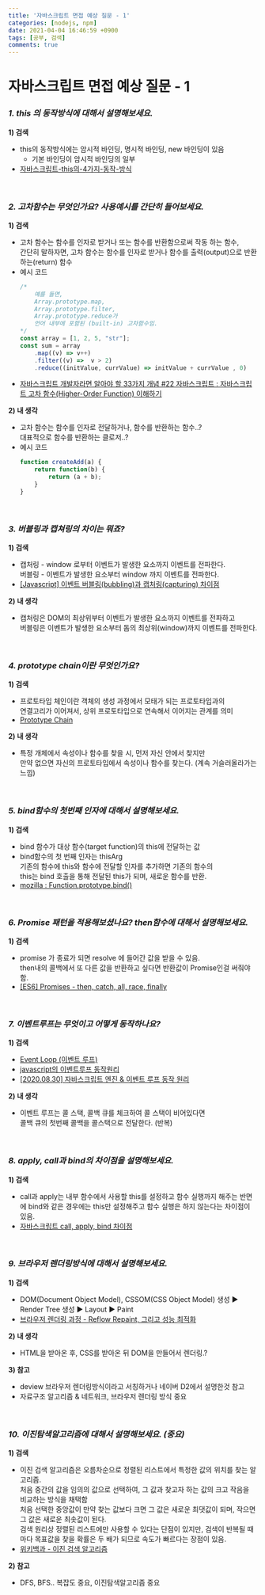 ```yaml
---
title: '자바스크립트 면접 예상 질문 - 1'
categories: [nodejs, npm]
date: 2021-04-04 16:46:59 +0900
tags: [공부, 검색]
comments: true
---
```


# 자바스크립트 면접 예상 질문 - 1

### _**1.** this 의 동작방식에 대해서 설명해보세요._
**1) 검색**   
- this의 동작방식에는 암시적 바인딩, 명시적 바인딩, new 바인딩이 있음
    - 기본 바인딩이 암시적 바인딩의 일부
- [자바스크립트-this의-4가지-동작-방식](https://yuddomack.tistory.com/entry/자바스크립트-this의-4가지-동작-방식)
<br/>

### _**2.** 고차함수는 무엇인가요? 사용예시를 간단히 들어보세요._
**1) 검색**   
- 고차 함수는 함수를 인자로 받거나 또는 함수를 반환함으로써 작동 하는 함수,   
    간단히 말하자면, 고차 함수는 함수를 인자로 받거나 함수를 출력(output)으로 반환하는(return) 함수
- 예시 코드
    ```js
    /* 
        예를 들면, 
        Array.prototype.map, 
        Array.prototype.filter, 
        Array.prototype.reduce가
        언어 내부에 포함된 (built-in) 고차함수임.
    */
    const array = [1, 2, 5, "str"];
    const sum = array
        .map((v) => v++)
        .filter((v) =>  v > 2)
        .reduce((initValue, currValue) => initValue + currValue , 0)
    ```
- [자바스크립트 개발자라면 알아야 할 33가지 개념 #22 자바스크립트 : 자바스크립트 고차 함수(Higher-Order Function) 이해하기](https://velog.io/@jakeseo_me/자바스크립트-개발자라면-알아야-할-33가지-개념-22-자바스크립트-자바스크립트-고차-함수Higher-Order-Function-이해하기)

**2) 내 생각**   
- 고차 함수는 함수를 인자로 전달하거나, 함수를 반환하는 함수..?   
    대표적으로 함수를 반환하는 클로저..?  
- 예시 코드   
    ```js
    function createAdd(a) {
        return function(b) {
            return (a + b);
        }
    }
    ```

<br/>

### _**3.** 버블링과 캡쳐링의 차이는 뭐죠?_
**1) 검색**   
- 캡처링 - window 로부터 이벤트가 발생한 요소까지 이벤트를 전파한다.   
    버블링 - 이벤트가 발생한 요소부터 window 까지 이벤트를 전파한다.
- [[Javascript] 이벤트 버블링(bubbling)과 캡처링(capturing) 차이점](https://chlolisher.tistory.com/22)

**2) 내 생각**   
-   캡처링은 DOM의 최상위부터 이벤트가 발생한 요소까지 이벤트를 전파하고  
     버블링은 이벤트가 발생한 요소부터 돔의 최상위(window)까지 이벤트를 전파한다.

<br/>

### _**4.** prototype chain이란 무엇인가요?_
**1) 검색**   
- 프로토타입 체인이란 객체의 생성 과정에서 모태가 되는 프로토타입과의   
    연결고리가 이어져서, 상위 프로토타입으로 연속해서 이어지는 관계를 의미
- [Prototype Chain](https://kellis.tistory.com/155)

**2) 내 생각**   
-   특정 개체에서 속성이나 함수를 찾을 시, 먼저 자신 안에서 찾지만  
     만약 없으면 자신의 프로토타입에서 속성이나 함수를 찾는다. (계속 거슬러올라가는 느낌)

<br/>

### _**5.** bind함수의 첫번째 인자에 대해서 설명해보세요._
**1) 검색**   
- bind 함수가 대상 함수(target function)의 this에 전달하는 값
- bind함수의 첫 번째 인자는 thisArg  
    기존의 함수에 this와 함수에 전달할 인자를 추가하면 기존의 함수의  
    this는 bind 호출을 통해 전달된 this가 되며, 새로운 함수를 반환.
- [mozilla : Function.prototype.bind()](https://developer.mozilla.org/ko/docs/Web/JavaScript/Reference/Global_Objects/Function/bind)

<br/>

### _**6.** Promise 패턴을 적용해보셨나요? then함수에 대해서 설명해보세요._
**1) 검색**   
- promise 가 종료가 되면 resolve 에 들어간 값을 받을 수 있음.  
    then내의 콜백에서 또 다른 값을 반환하고 싶다면 반환값이 Promise인걸 써줘야함.
- [[ES6] Promises - then, catch, all, race, finally](https://ssungkang.tistory.com/entry/ES6-Promises-then-catch-all-race-finally)
<br/>

### _**7.** 이벤트루프는 무엇이고 어떻게 동작하나요?_
**1) 검색**  
- [Event Loop (이벤트 루프)](https://velog.io/@thms200/Event-Loop-이벤트-루프)
- [javascript의 이벤트루프 동작원리](https://velog.io/@0307kwon/javascript의-이벤트루프-동작원리)
- [[2020.08.30] 자바스크립트 엔진 & 이벤트 루프 동작 원리](https://helloinyong.tistory.com/291)

**2) 내 생각**   
-   이벤트 루프는 콜 스택, 콜백 큐를 체크하여 콜 스택이 비어있다면  
     콜백 큐의 첫번째 콜백을 콜스택으로 전달한다. (반복)

<br/>

### _**8.** apply, call과 bind의 차이점을 설명해보세요._
**1) 검색**  
- call과 apply는 내부 함수에서 사용할 this를 설정하고 함수 실행까지 해주는 반면에 bind와 같은 경우에는 this만 설정해주고 함수 실행은 하지 않는다는 차이점이 있음.
- [자바스크립트 call, apply, bind 차이점](https://webruden.tistory.com/130)

<br/>

### _**9.** 브라우저 렌더링방식에 대해서 설명해보세요._
**1) 검색**  
- DOM(Document Object Model), CSSOM(CSS Object Model) 생성 ▶ Render Tree 생성 ▶ Layout ▶ Paint
- [브라우저 렌더링 과정 - Reflow Repaint, 그리고 성능 최적화](https://boxfoxs.tistory.com/408)

**2) 내 생각**  
- HTML을 받아온 후, CSS를 받아온 뒤 DOM을 만들어서 렌더링.?

**3) 참고**  
- deview 브라우저 렌더링방식이라고 서칭하거나 네이버 D2에서 설명한것 참고
- 자료구조 알고리즘 & 네트워크, 브라우저 렌더링 방식 중요

<br/>

### _**10.** 이진탐색알고리즘에 대해서 설명해보세요. (중요)_
**1) 검색**  
- 이진 검색 알고리즘은 오름차순으로 정렬된 리스트에서 특정한 값의 위치를 찾는 알고리즘.  
    처음 중간의 값을 임의의 값으로 선택하여, 그 값과 찾고자 하는 값의 크고 작음을 비교하는 방식을 채택함  
    처음 선택한 중앙값이 만약 찾는 값보다 크면 그 값은 새로운 최댓값이 되며, 작으면 그 값은 새로운 최솟값이 된다.  
    검색 원리상 정렬된 리스트에만 사용할 수 있다는 단점이 있지만, 검색이 반복될 때마다 목표값을 찾을 확률은 두 배가 되므로 속도가 빠르다는 장점이 있음.
- [위키백과 - 이진 검색 알고리즘](https://ko.wikipedia.org/wiki/이진_검색_알고리즘)

**2) 참고**  
- DFS, BFS.. 복잡도 중요, 이진탐색알고리즘 중요

<br/>